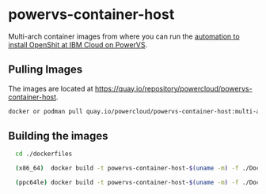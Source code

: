 # powervs-container-host

Multi-arch container images from where you can run the [automation to install OpenShit at IBM Cloud on PowerVS](https://github.com/ocp-power-automation/ocp4-upi-powervs).

## Pulling Images

The images are located at https://quay.io/repository/powercloud/powervs-container-host.

```bash
docker or podman pull quay.io/powercloud/powervs-container-host:multi-arch
```

## Building the images

```bash
  cd ./dockerfiles

  (x86_64)  docker build -t powervs-container-host-$(uname -m) -f ./Dockerfile.x86_64 .

  (ppc64le) docker build -t powervs-container-host-$(uname -m) -f ./Dockerfile.ppc64le .
```